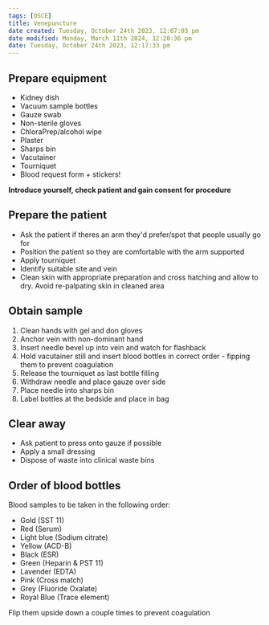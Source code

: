 ```yaml
---
tags: [OSCE]
title: Venepuncture
date created: Tuesday, October 24th 2023, 12:07:03 pm
date modified: Monday, March 11th 2024, 12:20:36 pm
date: Tuesday, October 24th 2023, 12:17:33 pm
---
```


## Prepare equipment
- Kidney dish
- Vacuum sample bottles
- Gauze swab
- Non-sterile gloves
- ChloraPrep/alcohol wipe
- Plaster
- Sharps bin
- Vacutainer
- Tourniquet
- Blood request form + stickers!

**Introduce yourself, check patient and gain consent for procedure**

## Prepare the patient

- Ask the patient if theres an arm they'd prefer/spot that people usually go for
- Position the patient so they are comfortable with the arm supported
- Apply tourniquet 
- Identify suitable site and vein 
- Clean skin with appropriate preparation and cross hatching and allow to dry. Avoid re-palpating skin in cleaned area


## Obtain sample

1. Clean hands with gel and don gloves
2. Anchor vein with non-dominant hand
3. Insert needle bevel up into vein and watch for flashback
4. Hold vacutainer still and insert blood bottles in correct order - fipping them to prevent coagulation
5. Release the tourniquet as last bottle filling
6. Withdraw needle and place gauze over side
7. Place needle into sharps bin 
8. Label bottles at the bedside and place in bag 

## Clear away

- Ask patient to press onto gauze if possible
- Apply a small dressing
- Dispose of waste into clinical waste bins

## Order of blood bottles
Blood samples to be taken in the following order:

- Gold (SST 11)
- Red (Serum)
- Light blue (Sodium citrate)
- Yellow (ACD-B)
- Black (ESR)
- Green (Heparin & PST 11)
- Lavender (EDTA)
- Pink (Cross match)
- Grey (Fluoride Oxalate)
- Royal Blue (Trace element)

Flip them upside down a couple times to prevent coagulation